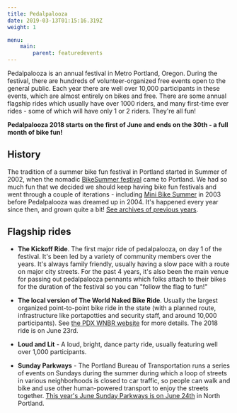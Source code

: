 ```yaml
---
title: Pedalpalooza
date: 2019-03-13T01:15:16.319Z
weight: 1

menu:
    main:
        parent: featuredevents
---
```

Pedalpalooza is an annual festival in Metro Portland, Oregon.  During the festival, there are hundreds of volunteer-organized free events open to the general public.  Each year there are well over 10,000 participants in these events, which are almost entirely on bikes and free.  There are some annual flagship rides which usually have over 1000 riders, and many first-time ever rides - some of which will have only 1 or 2 riders.  They're all fun!

**Pedalpalooza 2018 starts on the first of June and ends on the 30th - a full month of bike fun!**

## History

The tradition of a summer bike fun festival in Portland started in Summer of 2002, when the nomadic [BikeSummer festival](http://criticalmass.wikia.com/wiki/Bike_Summer!) came to Portland.  We had so much fun that we decided we should keep having bike fun festivals and went through a couple of iterations - including [Mini Bike Summer](https://www.portlandmercury.com/news/summer-bike-events/Content?oid=29035) in 2003 before Pedalpalooza was dreamed up in 2004.  It's happened every year since then, and grown quite a bit! [See archives of previous years](/archive/pedal-palooza-archives/). 

## Flagship rides

- **The Kickoff Ride**.  The first major ride of pedalpalooza, on day 1 of the festival. It's been led by a variety of community members over the years.  It's always family friendly, usually having a slow pace with a route on major city streets. For the past 4 years, it's also been the main venue for passing out pedalpalooza pennants which folks attach to their bikes for the duration of the festival so you can "follow the flag to fun!"

- **The local version of The World Naked Bike Ride**.  Usually the largest organized point-to-point bike ride in the state (with a planned route, infrastructure like portapotties and security staff, and around 10,000 participants). See [the PDX WNBR website](http://pdxwnbr.org) for more details.  The 2018 ride is on June 23rd.

- **Loud and Lit** - A loud, bright, dance party ride, usually featuring well over 1,000 participants.

- **Sunday Parkways** - The Portland Bureau of Transportation runs a series of events on Sundays during the summer during which a loop of streets in various neighborhoods is closed to car traffic, so people can walk and bike and use other human-powered transport to enjoy the streets together.  [This year's June Sunday Parkways is on June 24th](https://www.portlandoregon.gov/transportation/67622) in North Portland.



